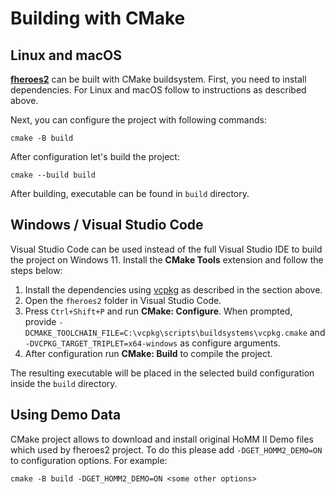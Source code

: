 # Building with CMake

## Linux and macOS

[**fheroes2**](README.md) can be built with CMake buildsystem. First, you need to install dependencies.
For Linux and macOS follow to instructions as described above.

Next, you can configure the project with following commands:

```shell
cmake -B build
```

After configuration let's build the project:

```shell
cmake --build build
```

After building, executable can be found in `build` directory.


## Windows / Visual Studio Code

Visual Studio Code can be used instead of the full Visual Studio IDE to build
the project on Windows 11. Install the **CMake Tools** extension and follow the
steps below:

1. Install the dependencies using [vcpkg](https://vcpkg.readthedocs.io/en/latest/)
   as described in the section above.
2. Open the `fheroes2` folder in Visual Studio Code.
3. Press `Ctrl+Shift+P` and run **CMake: Configure**. When prompted, provide
   `-DCMAKE_TOOLCHAIN_FILE=C:\vcpkg\scripts\buildsystems\vcpkg.cmake` and
   `-DVCPKG_TARGET_TRIPLET=x64-windows` as configure arguments.
4. After configuration run **CMake: Build** to compile the project.

The resulting executable will be placed in the selected build configuration
inside the `build` directory.

## Using Demo Data

CMake project allows to download and install original HoMM II Demo files which used by fheroes2 project.
To do this please add `-DGET_HOMM2_DEMO=ON` to configuration options. For example:

```shell
cmake -B build -DGET_HOMM2_DEMO=ON <some other options>
```
